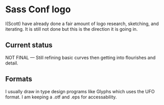 

# Sass Conf logo

I(Scott) have already done a fair amount of logo research, sketching, and iterating. It is still not done but this is the direction it is going in.

## Current status

NOT FINAL — Still refining basic curves then getting into flourishes and detail.

## Formats

I usually draw in type design programs like Glyphs which uses the UFO format. I am keeping a .otf and .eps for accessability.